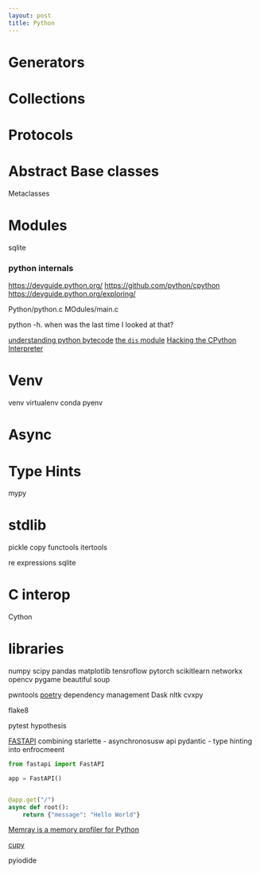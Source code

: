 ```yaml
---
layout: post
title: Python
---
```


# Generators

# Collections

# Protocols

# Abstract Base classes
Metaclasses


# Modules

sqlite


### python internals
https://devguide.python.org/
https://github.com/python/cpython
https://devguide.python.org/exploring/

Python/python.c
MOdules/main.c


python -h. when was the last time I looked at that?

[understanding python bytecode](https://towardsdatascience.com/understanding-python-bytecode-e7edaae8734d)
[the `dis` module](https://docs.python.org/3/library/dis.html) 
[Hacking the CPython Interpreter](https://www.youtube.com/watch?v=1SqRRrmQHx0)


# Venv
venv virtualenv conda pyenv

# Async

# Type Hints
mypy

# stdlib

pickle
copy
functools
itertools

re expressions
sqlite
# C interop

Cython


# libraries


numpy
scipy
pandas
matplotlib
tensroflow
pytorch
scikitlearn
networkx 
opencv
pygame
beautiful soup

pwntools
[poetry](https://python-poetry.org/) dependency management
Dask
nltk
cvxpy

flake8

pytest
hypothesis

[FASTAPI](https://fastapi.tiangolo.com/) combining
starlette - asynchronosusw api
pydantic - type hinting into enfrocmeent

```python
from fastapi import FastAPI

app = FastAPI()


@app.get("/")
async def root():
    return {"message": "Hello World"}


```

[Memray is a memory profiler for Python](https://github.com/bloomberg/memray)

[cupy](https://github.com/cupy/cupy)

pyiodide
